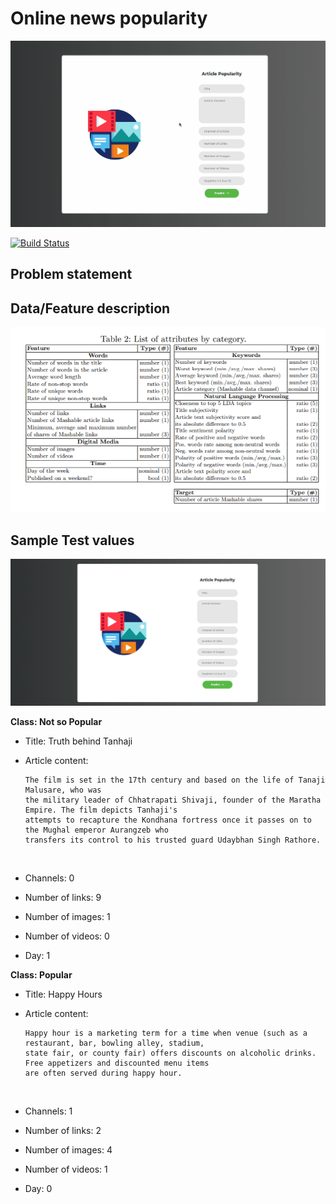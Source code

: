 # Online news popularity

![Demo gif](./resources/demo.gif)



[![Build Status](http://img.shields.io/travis/badges/badgerbadgerbadger.svg?style=flat-square)](https://travis-ci.org/badges/badgerbadgerbadger) 



## Problem statement



## Data/Feature description

![Feature description](./resources/features.png)





## Sample Test values

![Screenshot](./resources/Iteration%203.png)

**Class: Not so Popular**

- Title: Truth behind Tanhaji

- Article content: 

  ```
  The film is set in the 17th century and based on the life of Tanaji Malusare, who was
  the military leader of Chhatrapati Shivaji, founder of the Maratha Empire. The film depicts Tanhaji's
  attempts to recapture the Kondhana fortress once it passes on to the Mughal emperor Aurangzeb who 
  transfers its control to his trusted guard Udaybhan Singh Rathore.
  ```

  ​

- Channels: 0 

- Number of links: 9 

- Number of images: 1 

- Number of videos: 0 

- Day: 1

**Class: Popular**

- Title: Happy Hours

- Article content:

  ```
  Happy hour is a marketing term for a time when venue (such as a restaurant, bar, bowling alley, stadium,
  state fair, or county fair) offers discounts on alcoholic drinks. Free appetizers and discounted menu items 
  are often served during happy hour.
  ```

  ​

- Channels: 1 

- Number of links: 2

- Number of images:  4 

- Number of videos: 1 

- Day: 0

  ​







## 



